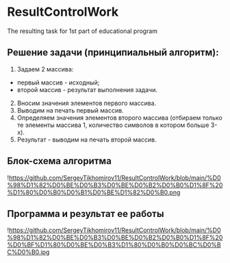 # ResultControlWork
The resulting task for 1st part of educational program

## Решение задачи (принципиальный алгоритм):
1. Задаем 2 массива:
* первый массив - исходный;
* второй массив - результат выполнения задачи.
2. Вносим значения элементов первого массива.
3. Выводим на печать первый массив.
4. Определяем значения элементов второго массива (отбираем только те элементы массива 1, количество символов в котором больше 3-х).
5. Результат - выводим на печать второй массив.

## Блок-схема алгоритма
!https://github.com/SergeyTikhomirov11/ResultControlWork/blob/main/%D0%98%D1%82%D0%BE%D0%B3%D0%BE%D0%B2%D0%B0%D1%8F%20%D1%80%D0%B0%D0%B1%D0%BE%D1%82%D0%B0.png

## Программа и результат ее работы
!https://github.com/SergeyTikhomirov11/ResultControlWork/blob/main/%D0%98%D1%82%D0%BE%D0%B3%D0%BE%D0%B2%D0%B0%D1%8F%20%D0%BF%D1%80%D0%BE%D0%B3%D1%80%D0%B0%D0%BC%D0%BC%D0%B0.jpg
